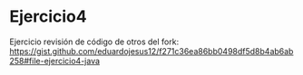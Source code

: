 # Ejercicio4
Ejercicio revisión de código de otros del fork:  https://gist.github.com/eduardojesus12/f271c36ea86bb0498df5d8b4ab6ab258#file-ejercicio4-java 
